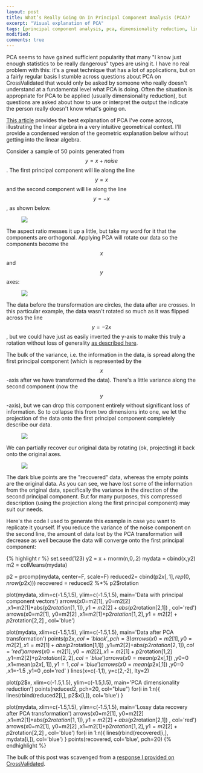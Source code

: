```yaml
---
layout: post
title: What’s Really Going On In Principal Component Analysis (PCA)?
excerpt: "Visual explanation of PCA"
tags: [principal component analysis, pca, dimensionality reduction, linear algebra, r language]
modified:
comments: true
---
```


PCA seems to have gained sufficient popularity that many "I know just enough statistics to be really dangerous" types are using it. I have no real problem with this: it's a great technique that has a lot of applications, but on a fairly regular basis I stumble across questions about PCA on CrossValidated that would only be asked by someone who really doesn't understand at a fundamental level what PCA is doing. Often the situation is appropriate for PCA to be applied (usually dimensionality reduction), but questions are asked about how to use or interpret the output the indicate the person really doesn't know what's going on.

[This article](http://www.cs.otago.ac.nz/cosc453/student_tutorials/principal_components.pdf) provides the best explanation of PCA I've come across, illustrating the linear algebra in a very intuitive geometrical context. I'll provide a condensed version of the geometric explanation below without getting into the linear algebra.
 	

Consider a sample of 50 points generated from $$y=x + noise$$. The first principal component will lie along the line $$y=x$$ and the second component will lie along the line $$y=-x$$, as shown below.

<figure>
	<img src="http://i.stack.imgur.com/wHjgk.jpg">
</figure>

The aspect ratio messes it up a little, but take my word for it that the components are orthogonal. Applying PCA will rotate our data so the components become the $$x$$ and $$y$$ axes:

<figure>
	<img src="http://i.stack.imgur.com/vtyVh.jpg">
</figure>

The data before the transformation are circles, the data after are crosses. In this particular example, the data wasn't rotated so much as it was flipped across the line $$y=-2x$$, but we could have just as easily inverted the y-axis to make this truly a rotation without loss of generality [as described here](http://stats.stackexchange.com/a/30356/8451).

The bulk of the variance, i.e. the information in the data, is spread along the first principal component (which is represented by the $$x$$-axis after we have transformed the data). There's a little variance along the second component (now the $$y$$-axis), but we can drop this component entirely without significant loss of information. So to collapse this from two dimensions into one, we let the projection of the data onto the first principal component completely describe our data.

<figure>
	<img src="http://i.stack.imgur.com/kD1BT.jpg">
</figure>

We can partially recover our original data by rotating (ok, projecting) it back onto the original axes.

<figure>
	<img src="http://i.stack.imgur.com/4zpO8.jpg">
</figure>


The dark blue points are the "recovered" data, whereas the empty points are the original data. As you can see, we have lost some of the information from the original data, specifically the variance in the direction of the second principal component. But for many purposes, this compressed description (using the projection along the first principal component) may suit our needs.

Here's the code I used to generate this example in case you want to replicate it yourself. If you reduce the variance of the noise component on the second line, the amount of data lost by the PCA transformation will decrease as well because the data will converge onto the first principal component:

{% highlight r %}
set.seed(123)
y2 = x + rnorm(n,0,.2)
mydata = cbind(x,y2)
m2 = colMeans(mydata)

p2 = prcomp(mydata, center=F, scale=F)
reduced2= cbind(p2$x[,1], rep(0, nrow(p2$x)))
recovered = reduced2 %*% p2$rotation

plot(mydata, xlim=c(-1.5,1.5), ylim=c(-1.5,1.5), main='Data with principal component vectors')
arrows(x0=m2[1], y0=m2[2]
       ,x1=m2[1]+abs(p2$rotation[1,1])
           ,y1=m2[2]+abs(p2$rotation[2,1])
       , col='red')
arrows(x0=m2[1], y0=m2[2]
       ,x1=m2[1]+p2$rotation[1,2]
           ,y1=m2[2]+p2$rotation[2,2]
       , col='blue')

plot(mydata, xlim=c(-1.5,1.5), ylim=c(-1.5,1.5), main='Data after PCA transformation')
points(p2$x, col='black', pch=3)
    arrows(x0=m2[1], y0=m2[2]
           ,x1=m2[1]+abs(p2$rotation[1,1])
       ,y1=m2[2]+abs(p2$rotation[2,1])
           , col='red')
    arrows(x0=m2[1], y0=m2[2]
           ,x1=m2[1]+p2$rotation[1,2]
       ,y1=m2[2]+p2$rotation[2,2]
           , col='blue')
    arrows(x0=mean(p2$x[,1])
      ,y0=0
      ,x1=mean(p2$x[,1])
          ,y1=1
          ,col='blue'
           )
    arrows(x0=mean(p2$x[,1])
       ,y0=0
       ,x1=-1.5
       ,y1=0
       ,col='red'
)
lines(x=c(-1,1), y=c(2,-2), lty=2)

plot(p2$x, xlim=c(-1.5,1.5), ylim=c(-1.5,1.5), main='PCA dimensionality reduction')
    points(reduced2, pch=20, col="blue")
    for(i in 1:n){
      lines(rbind(reduced2[i,], p2$x[i,]), col='blue')
}

plot(mydata, xlim=c(-1.5,1.5), ylim=c(-1.5,1.5), main='Lossy data recovery after PCA transformation')
arrows(x0=m2[1], y0=m2[2]
       ,x1=m2[1]+abs(p2$rotation[1,1])
           ,y1=m2[2]+abs(p2$rotation[2,1])
       , col='red')
arrows(x0=m2[1], y0=m2[2]
       ,x1=m2[1]+p2$rotation[1,2]
           ,y1=m2[2]+p2$rotation[2,2]
       , col='blue')
for(i in 1:n){
  lines(rbind(recovered[i,], mydata[i,]), col='blue')
}
points(recovered, col='blue', pch=20)
{% endhighlight %}

The bulk of this post was scavenged from a [response I provided on CrossValidated](http://stats.stackexchange.com/a/76911/8451).